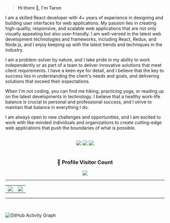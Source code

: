 
><b>Hi there :wave:, I'm Taron</b></h3>
  <p align="left" >
I am a skilled React developer with 4+ years of experience in designing and building user interfaces for web applications. My passion lies in creating high-quality, responsive, and scalable web applications that are not only visually appealing but also user-friendly. I am well-versed in the latest web development technologies and frameworks, including React, Redux, and Node.js, and I enjoy keeping up with the latest trends and techniques in the industry.

I am a problem-solver by nature, and I take pride in my ability to work independently or as part of a team to deliver innovative solutions that meet client requirements. I have a keen eye for detail, and I believe that the key to success lies in understanding the client's needs and goals, and delivering solutions that exceed their expectations.

When I'm not coding, you can find me hiking, practicing yoga, or reading up on the latest developments in technology. I believe that a healthy work-life balance is crucial to personal and professional success, and I strive to maintain that balance in everything I do.

I am always open to new challenges and opportunities, and I am excited to work with like-minded individuals and organizations to create cutting-edge web applications that push the boundaries of what is possible.
</p>
</div>

<br>	
<div align=center>
  <a target="_blank" href="https://am.linkedin.com/in/taron-vardanyan-3a1b85198"><img src="https://img.shields.io/badge/-LinkedIn-0077B5?style=for-the-badge&logo=Linkedin&logoColor=white"></img></a>
<a target="_blank" href="mailto:tarokavardanyan@gmail.com"><img src="https://img.shields.io/badge/-Gmail-D14836?style=for-the-badge&logo=Gmail&logoColor=white"></img></a>
<a target="_blank" href="https://twitter.com/tarokavardanyan?t=BXuAql2BEd-y4fl9NhgQ5w&s=09"><img src="https://img.shields.io/badge/-Twitter-1DA1F2?style=for-the-badge&logo=Twitter&logoColor=white"></img></a>
</div>

<br>

<div align=center>
  <h3><b>📍 Profile Visitor Count</b></h3>
</div>
    
<p align="center" >   
  <img src="https://profile-counter.glitch.me/TaronVardanyan/count.svg" />  
</p>

<hr/>

<table border="0" align="center">
<tr border="0">
<td width="50%" align="center">
  <img  align="center"  src="https://github-readme-stats.vercel.app/api?username=TaronVardanyan&theme=cobalt&include_all_commits=true&show_icons=true&count_private=true" />
</td>

<td width="50%" align="center">

  <img  align="center"  src="https://github-readme-stats.anuraghazra1.vercel.app/api/top-langs/?username=TaronVardanyan&theme=dark&hide_border=true&no-bg=true&no-frame=true&langs_count=10"/>
  
  </td>
</tr>
</table>

<hr/>

<br>
<p align="centre">
 
![GitHub Activity Graph](https://activity-graph.herokuapp.com/graph?username=TaronVardanyan&bg_color=000000&color=4fff67&line=4fff67&point=ffffff&area=true&hide_border=true)
</p>

